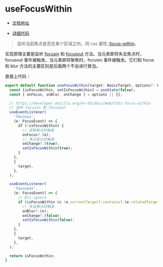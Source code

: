 # useFocusWithin

- [文档地址](https://ahooks.js.org/zh-CN/hooks/use-focus-within)

- [详细代码](https://github.com/GpingFeng/hooks/blob/guangping%2Fread-code/packages/hooks/src/useFocusWithin/index.tsx)

> 监听当前焦点是否在某个区域之内，同 css 属性 [:focus-within](https://developer.mozilla.org/en-US/docs/Web/CSS/:focus-within)。

实现原理主要是监听 [focusin](https://developer.mozilla.org/en-US/docs/Web/API/Element/focusin_event) 和 [focusout](https://developer.mozilla.org/zh-CN/docs/Web/API/Element/focusout_event) 方法。当元素即将失去焦点时，focusout 事件被触发。当元素即将聚焦时，focusin 事件被触发。它们和 focus 和 blur 方法的主要区别是后面两个不会进行冒泡。

直接上代码：

```ts
export default function useFocusWithin(target: BasicTarget, options?: Options) {
  const [isFocusWithin, setIsFocusWithin] = useState(false);
  const { onFocus, onBlur, onChange } = options || {};

  // https://developer.mozilla.org/en-US/docs/Web/CSS/:focus-within
  // 监听 focusin 和 focusout
  useEventListener(
    'focusin',
    (e: FocusEvent) => {
      if (!isFocusWithin) {
        // 获取焦点时触发
        onFocus?.(e);
        // 焦点变化时触发
        onChange?.(true);
        setIsFocusWithin(true);
      }
    },
    {
      target,
    },
  );

  useEventListener(
    'focusout',
    (e: FocusEvent) => {
      // @ts-ignore
      if (isFocusWithin && !e.currentTarget?.contains?.(e.relatedTarget)) {
        // 失去焦点时触发
        onBlur?.(e);
        onChange?.(false);
        setIsFocusWithin(false);
      }
    },
    {
      target,
    },
  );

  return isFocusWithin;
}
```
